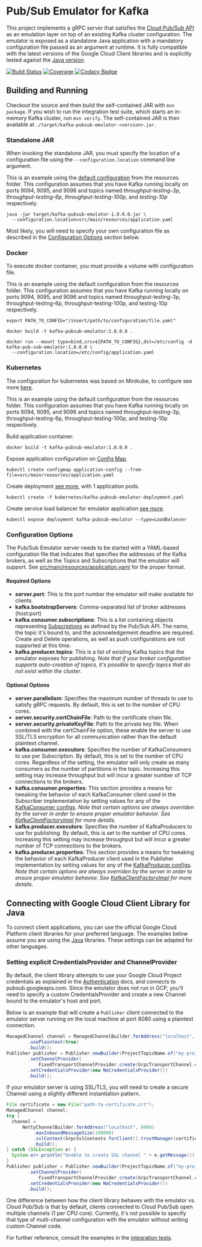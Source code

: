 # Pub/Sub Emulator for Kafka

This project implements a gRPC server that satisfies the [Cloud Pub/Sub 
API](https://cloud.google.com/pubsub/docs/reference/rpc/google.pubsub.v1#index) as an emulation 
layer on top of an existing Kafka cluster configuration. The emulator is exposed as a standalone
Java application with a mandatory configuration file passed as an argument at runtime. It is fully
compatible with the latest versions of the Google Cloud Client libraries and is explicitly tested
against the [Java version](https://googlecloudplatform.github.io/google-cloud-java/).

[![Build Status](https://travis-ci.org/GoogleCloudPlatform/kafka-pubsub-emulator.svg?branch=master)](https://travis-ci.org/GoogleCloudPlatform/kafka-pubsub-emulator)
[![Coverage](https://codecov.io/gh/GoogleCloudPlatform/kafka-pubsub-emulator/branch/master/graph/badge.svg)](https://codecov.io/gh/GoogleCloudPlatform/kafka-pubsub-emulator)
[![Codacy Badge](https://api.codacy.com/project/badge/Grade/de15f86f62974e87bf6cfc9edc6fb51b)](https://www.codacy.com/app/prodonjs/kafka-pubsub-emulator?utm_source=github.com&amp;utm_medium=referral&amp;utm_content=GoogleCloudPlatform/kafka-pubsub-emulator&amp;utm_campaign=Badge_Grade)

## Building and Running
Checkout the source and then build the self-contained JAR with `mvn package`. If you wish to run the
integration test suite, which starts an in-memory Kafka cluster, run `mvn verify`. 
The self-contained JAR is then available at `./target/kafka-pubsub-emulator-<version>.jar`.

### Standalone JAR
When invoking the standalone JAR, you must specify the location of a configuration file using
the `--configuration.location` command line argument.

This is an example using the [default configuration](./src/main/resources/application.yaml)
from the resources folder. This configuration assumes that you have Kafka running locally on ports
9094, 9095, and 9096 and topics named *throughput-testing-3p*, *throughput-testing-6p*, 
*throughput-testing-100p*, and *testing-10p* respectively.
```
java -jar target/kafka-pubsub-emulator-1.0.0.0.jar \
  --configuration.location=src/main/resources/application.yaml
```

Most likely, you will need to specify your own configuration file as described in the
 [Configuration Options](#configuration-options) section below.

### Docker

To execute docker container, you must provide a volume with configuration file.

This is an example using the default configuration from the resources folder. This configuration assumes that you have Kafka running locally on ports 9094, 9095, and 9096 and topics named throughput-testing-3p, throughput-testing-6p, throughput-testing-100p, and testing-10p respectively.

```
export PATH_TO_CONFIG="/insert/path/to/configuration/file.yaml"

docker build -t kafka-pubsub-emulator:1.0.0.0 .

docker run --mount type=bind,src=${PATH_TO_CONFIG},dst=/etc/config -d kafka-pub-sub-emulator:1.0.0.0 \
  --configuration.location=/etc/config/application.yaml
```

### Kubernetes

The configuration for kubernetes was based on Minikube, to configure see more [here](https://kubernetes.io/docs/tutorials/stateless-application/hello-minikube/).

This is an example using the default configuration from the resources folder. This configuration assumes that you have Kafka running locally on ports 9094, 9095, and 9096 and topics named throughput-testing-3p, throughput-testing-6p, throughput-testing-100p, and testing-10p respectively.

Build application container:
```
docker build -t kafka-pubsub-emulator:1.0.0.0 .
```
Expose application configuration on [Config Map](https://kubernetes.io/docs/tasks/configure-pod-container/configure-pod-configmap/).
```
kubectl create configmap application-config --from-file=src/main/resources/application.yaml 
```
Create deployment [see more](https://kubernetes.io/docs/concepts/workloads/controllers/deployment/), with 1 application pods. 
```
kubectl create -f kubernetes/kafka-pubsub-emulator-deployment.yaml
```
Create service load balancer for emulator application [see more](https://kubernetes.io/docs/tasks/access-application-cluster/create-external-load-balancer/). 
```
kubectl expose deployment kafka-pubsub-emulator --type=LoadBalancer
```

### Configuration Options
The Pub/Sub Emulator server needs to be started with a YAML-based configuration file that indicates
that specifies the addresses of the Kafka brokers, as well as the Topics and Subscriptions that
the emulator will support. See 
[src/main/resources/application.yaml](./src/main/resources/application.yaml) for the proper format.

#### Required Options
- **server.port**: This is the port number the emulator will make available for clients. 
- **kafka.bootstrapServers**: Comma-separated list of broker addresses (host:port)
- **kafka.consumer.subscriptions**: This is a list containing objects representing 
[Subscriptions](https://cloud.google.com/pubsub/docs/reference/rpc/google.pubsub.v1#google.pubsub.v1.Subscription)
as defined by the Pub/Sub API. The name, the topic it's bound to, and the acknowledgement deadline
are required. Create and Delete operations, as well as push configurations are not supported at this
time.
- **kafka.producer.topics**: This is a list of existing Kafka topics that the emulator exposes for
publishing. *Note that if your broker configuration supports auto-creation of topics, it's possible
to specify topics that do not exist within the cluster*.

#### Optional Options
- **server.parallelism**: Specifies the maximum number of threads to use to satisfy gRPC requests. 
By default, this is set to the number of CPU cores.
- **server.security.certChainFile**: Path to the certificate chain file.
- **server.security.privateKeyFile**: Path to the private key file. When combined with the 
certChainFile option, these enable the server to use SSL/TLS encryption for all communication rather
than the default plaintext channel.
- **kafka.consumer.executors**: Specifies the number of KafkaConsumers to use per Subscription. 
By default, this is set to the number of CPU cores. Regardless of the setting, the emulator will
only create as many consumers as the number of partitions in the topic. Increasing this setting may
increase throughput but will incur a greater number of TCP connections to the brokers.
- **kafka.consumer.properties**: This section provides a means for tweaking the behavior of each
KafkaConsumer client used in the Subscriber implementation by setting values for any of the 
[KafkaConsumer configs](https://kafka.apache.org/documentation/#consumerconfigs). *Note that certain
options are always overriden by the server in order to ensure proper emulator behavior. 
See [KafkaClientFactoryImpl](./src/main/java/com/google/cloud/partners/pubsub/kafka/KafkaClientFactoryImpl.java)
for more details.*
- **kafka.producer.executors**: Specifies the number of KafkaProducers to use for publishing. 
By default, this is set to the number of CPU cores. Increasing this setting may
increase throughput but will incur a greater number of TCP connections to the brokers.
- **kafka.producer.properties**: This section provides a means for tweaking the behavior of each
KafkaProducer client used in the Publisher implementation by setting values for any of the 
[KafkaProducer configs](https://kafka.apache.org/documentation/#producerconfigs). *Note that certain
options are always overriden by the server in order to ensure proper emulator behavior. 
See [KafkaClientFactoryImpl](./src/main/java/com/google/cloud/partners/pubsub/kafka/KafkaClientFactoryImpl.java)
for more details.*

## Connecting with Google Cloud Client Library for Java
To connect client applications, you can use the official Google Cloud Platform client libraries
for your preferred language. The examples below assume you are using the 
[Java](https://github.com/GoogleCloudPlatform/google-cloud-java/tree/master/google-cloud-pubsub) 
libraries. These settings can be adapted for other languages.

### Setting explicit CredentialsProvider and ChannelProvider
By default, the client library attempts to use your Google Cloud Project credentials as explained
in the [Authentication](https://github.com/GoogleCloudPlatform/google-cloud-java#authentication)
docs, and connects to pubsub.googleapis.com. Since the emulator does not run in GCP,
you'll need to specify a custom CredentialsProvider and create a new Channel bound to the emulator's
host and port.

Below is an example that will create a `Publisher` client connected to the emulator server running
on the local machine at port 8080 using a plaintext connection.

```java
ManagedChannel channel = ManagedChannelBuilder.forAddress("localhost", 8080)
        .usePlaintext(true)
        .build();
Publisher publisher = Publisher.newBuilder(ProjectTopicName.of("my-project", "my-topic")
        .setChannelProvider(
            FixedTransportChannelProvider.create(GrpcTransportChannel.create(channel)))
        .setCredentialsProvider(new NoCredentialsProvider())
        .build();
```

If your emulator server is using SSL/TLS, you will need to create a secure Channel using a slightly
different instantiation pattern.

```java
File certificate = new File("path-to-certificate.crt");
ManagedChannel channel;
try {
  channel =
      NettyChannelBuilder.forAddress("localhost", 8080)
          .maxInboundMessageSize(100000)
          .sslContext(GrpcSslContexts.forClient().trustManager(certificate).build())
          .build();
} catch (SSLException e) {
  System.err.println("Unable to create SSL channel " + e.getMessage());
}
Publisher publisher = Publisher.newBuilder(ProjectTopicName.of("my-project", "my-topic")
        .setChannelProvider(
            FixedTransportChannelProvider.create(GrpcTransportChannel.create(channel)))
        .setCredentialsProvider(new NoCredentialsProvider())
        .build();
```

One difference between how the client library behaves with the emulator vs. Cloud Pub/Sub is that
by default, clients connected to Cloud Pub/Sub open multiple channels (1 per CPU core). Currently,
it's not possible to specify that type of multi-channel configuration with the emulator without
writing custom Channel code.

For further reference, consult the examples in the [integration tests](./src/test/java/integration).
